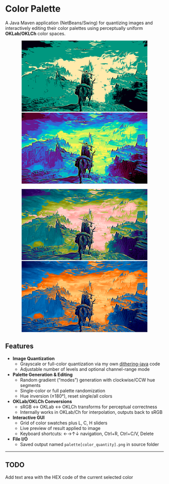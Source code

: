 # Color Palette

A Java Maven application (NetBeans/Swing) for quantizing images and interactively editing their color palettes using perceptually uniform **OKLab/OKLCh** color spaces.

<p align="center">
  <img src="examples/eldenring_3color.png" width="400" alt="Example 1">
  <img src="examples/eldenring_8color.png" width="400" alt="Example 2">
</p>
<p align="center">
  <img src="examples/eldenring_16color.png" width="400" alt="Example 3">
  <img src="examples/eldenring_256color.png" width="400" alt="Example 4">
</p>

## **Features**

- **Image Quantization**  
  - Grayscale or full-color quantization via my own [dithering-java](https://github.com/PedroFellipeAntunes/dithering-java) code   
  - Adjustable number of levels and optional channel-range mode  
- **Palette Generation & Editing**  
  - Random gradient (“modes”) generation with clockwise/CCW hue segments  
  - Single-color or full palette randomization  
  - Hue inversion (±180°), reset single/all colors  
- **OKLab/OKLCh Conversions**  
  - sRGB ↔ OKLab ↔ OKLCh transforms for perceptual correctness  
  - Internally works in OKLab/Ch for interpolation, outputs back to sRGB  
- **Interactive GUI**  
  - Grid of color swatches plus L, C, H sliders  
  - Live preview of result applied to image  
  - Keyboard shortcuts: ←→↑↓ navigation, Ctrl+R, Ctrl+C/V, Delete  
- **File I/O**  
  - Saved output named `palette[color_quantity].png` in source folder  

---

## **TODO**
Add text area with the HEX code of the current selected color  
